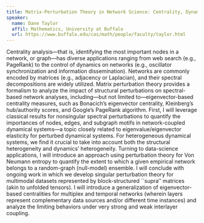 ```yaml
---
title: Matrix-Perturbation Theory in Network Science: Centrality, Dynamical Systems and Multimodal-Data Analysis
speaker:
  name: Dane Taylor
  affil: Mathematics, University at Buffalo
  url: https://www.buffalo.edu/cas/math/people/faculty/taylor.html
---
```


Centrality analysis—that is, identifying the most important nodes in a network, or graph—has diverse applications ranging from web search (e.g., PageRank) to the control of dynamics on networks (e.g., oscillator synchronization and information dissemination). Networks are commonly encoded by matrices (e.g., adjacency or Laplacian), and their spectral decompositions are widely utilized. Matrix perturbation theory provides a formalism to analyze the impact of structural perturbations on spectral-based network analyses, including—but not limited to—eigenvector-based centrality measures, such as Bonacich’s eigenvector centrality, Kleinberg’s hub/authority scores, and Google’s PageRank algorithm. First, I will leverage classical results for nonsingular spectral perturbations to quantify the importances of nodes, edges, and subgraph motifs in network-coupled dynamical systems—a topic closely related to eigenvalue/eigenvector elasticity for perturbed dynamical systems. For heterogeneous dynamical systems, we find it crucial to take into account both the structural heterogeneity and dynamics’ heterogeneity. Turning to data-science applications, I will introduce an approach using perturbation theory for Von Neumann entropy to quantify the extent to which a given empirical network belongs to a random-graph (null-model) ensemble. I will conclude with ongoing work in which we develop singular perturbation theory for multimodal datasets represented by block-structured ``supra’’ matrices (akin to unfolded tensors). I will introduce a generalization of eigenvector-based centralities for multiplex and temporal networks (wherein layers represent complementary data sources and/or different time instances) and analyze the limiting behaviors under very strong and weak interlayer coupling.
